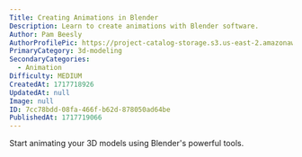 ```yaml
---
Title: Creating Animations in Blender
Description: Learn to create animations with Blender software.
Author: Pam Beesly
AuthorProfilePic: https://project-catalog-storage.s3.us-east-2.amazonaws.com/images/pfp.png
PrimaryCategory: 3d-modeling
SecondaryCategories:
  - Animation
Difficulty: MEDIUM
CreatedAt: 1717718926
UpdatedAt: null
Image: null
ID: 7cc78bdd-08fa-466f-b62d-878050ad64be
PublishedAt: 1717719066
---
```


Start animating your 3D models using Blender's powerful tools.

